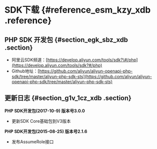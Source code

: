 # SDK下载 {#reference_esm_kzy_xdb .reference}

## PHP SDK 开发包 {#section_egk_sbz_xdb .section}

-   阿里云SDK频道：[https://develop.aliyun.com/tools/sdk?\#/php](https://develop.aliyun.com/tools/sdk?#/php)
-   Github地址：[https://github.com/aliyun/aliyun-openapi-php-sdk/tree/master/aliyun-php-sdk-sts](https://github.com/aliyun/aliyun-openapi-php-sdk/tree/master/aliyun-php-sdk-sts)

## 更新日志 {#section_g1v_1cz_xdb .section}

**PHP SDK开发包\(2017-10-9\) 版本号3.0.0**

-   更新SDK Core基础包到V3版本

**PHP SDK开发包\(2015-08-25\) 版本号2.1.6**

-   发布AssumeRole接口

